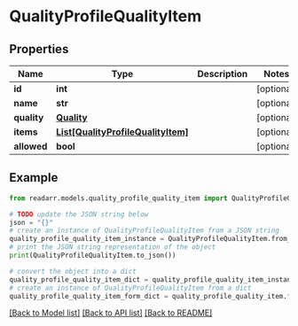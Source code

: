 # QualityProfileQualityItem


## Properties

Name | Type | Description | Notes
------------ | ------------- | ------------- | -------------
**id** | **int** |  | [optional] 
**name** | **str** |  | [optional] 
**quality** | [**Quality**](Quality.md) |  | [optional] 
**items** | [**List[QualityProfileQualityItem]**](QualityProfileQualityItem.md) |  | [optional] 
**allowed** | **bool** |  | [optional] 

## Example

```python
from readarr.models.quality_profile_quality_item import QualityProfileQualityItem

# TODO update the JSON string below
json = "{}"
# create an instance of QualityProfileQualityItem from a JSON string
quality_profile_quality_item_instance = QualityProfileQualityItem.from_json(json)
# print the JSON string representation of the object
print(QualityProfileQualityItem.to_json())

# convert the object into a dict
quality_profile_quality_item_dict = quality_profile_quality_item_instance.to_dict()
# create an instance of QualityProfileQualityItem from a dict
quality_profile_quality_item_form_dict = quality_profile_quality_item.from_dict(quality_profile_quality_item_dict)
```
[[Back to Model list]](../README.md#documentation-for-models) [[Back to API list]](../README.md#documentation-for-api-endpoints) [[Back to README]](../README.md)


